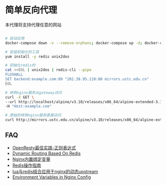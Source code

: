 简单反向代理
===

本代理将支持代理任意的网站

``` bash

# 启动应用
docker-compose down -v --remove-orphans; docker-compose up -d; docker-compose ps;

# 安装初始化的工具
yum install -y redis unix2dos

# 初始化redis的
cat <<EOL | unix2dos | redis-cli --pipe
FLUSHALL
SET backend:example.com:80 "202.38.95.110:80 mirrors.ustc.edu.cn"
EOL

# 样例nginx服务从gateway访问
curl -X GET \
--url http://localhost/alpine/v3.10/releases/x86_64/alpine-extended-3.10.0-x86_64.iso.sha256 \
-H "Host:example.com" 

# 原始的样例nginx服务直接访问
curl http://mirrors.ustc.edu.cn/alpine/v3.10/releases/x86_64/alpine-extended-3.10.0-x86_64.iso.sha256

```


## FAQ

-   [OpenResty最佳实践-正则表达式](https://moonbingbing.gitbooks.io/openresty-best-practices/lua/re.html)
-   [Dynamic Routing Based On Redis](https://openresty.org/en/dynamic-routing-based-on-redis.html)
-   [Nginx内置绑定变量](https://wiki.jikexueyuan.com/project/openresty/openresty/inline_var.html)
-   [Redis操作指南](https://redis.io/topics/mass-insert)
-   [lua与redis结合应用于nginx的动态upstream](http://www.rendoumi.com/luayu-redisjie-he-ying-yong-yu-nginxde-dong-tai-upstream/)
-   [Environment Variables in Nginx Config](https://blog.doismellburning.co.uk/environment-variables-in-nginx-config/)